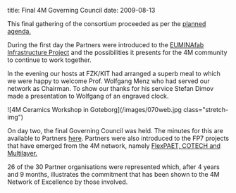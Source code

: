 title: Final 4M Governing Council
date: 2009-08-13 

This final gathering of the consortium proceeded as per the [planned agenda.](/event/4M-Governing-Council.html)
<!--break-->
During the first day the Partners were introduced to the [EUMINAfab Infrastructure Project](http://www.euminafab.eu/) and the possibilities it presents for the 4M community to continue to work together.

In the evening our hosts at FZK/KIT had arranged a superb meal to which we were happy to welcome Prof. Wolfgang Menz who had served our network as Chairman. To show our thanks for his service Stefan Dimov made a presentation to Wolfgang of an engraved clock.  

![4M Ceramics Workshop in Goteborg](/images/070web.jpg  class="stretch-img")   

On day two, the final Governing Council was held. The minutes for this are available to Partners [here]( http://www.4m-net.org/browser/46). Partners were also introduced to the FP7 projects that have emerged from the 4M network, namely [FlexPAET, COTECH and Multilayer.](/projects)  

26 of the 30 Partner organisations were represented which, after 4 years and 9 months,  illustrates the commitment that has been shown to the 4M Network of Excellence by those involved.
